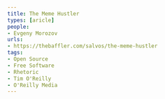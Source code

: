 ```yaml
---
title: The Meme Hustler
types: [aricle]
people:
- Evgeny Morozov
urls:
- https://thebaffler.com/salvos/the-meme-hustler
tags:
- Open Source
- Free Software
- Rhetoric
- Tim O'Reilly
- O'Reilly Media
---
```

